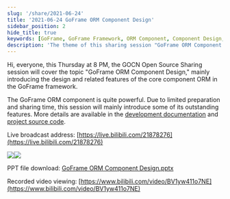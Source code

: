 ```yaml
---
slug: '/share/2021-06-24'
title: '2021-06-24 GoFrame ORM Component Design'
sidebar_position: 2
hide_title: true
keywords: [GoFrame, GoFrame Framework, ORM Component, Component Design, GOCN Open Source Sharing, Core Features, Development Documentation, Live Broadcast, Project Source Code, PPT Download]
description: 'The theme of this sharing session "GoFrame ORM Component Design" mainly introduces the design and related features of the core component ORM in the GoFrame framework. Through this sharing, you will understand the functions and outstanding features of the GoFrame ORM component. For more details, please refer to the development documentation and project source code. This event also includes related PPT file downloads and recorded video viewing.'
---
```


Hi, everyone, this Thursday at 8 PM, the GOCN Open Source Sharing session will cover the topic "GoFrame ORM Component Design," mainly introducing the design and related features of the core component ORM in the GoFrame framework.

The GoFrame ORM component is quite powerful. Due to limited preparation and sharing time, this session will mainly introduce some of its outstanding features. More details are available in the [development documentation](../../../docs/核心组件/核心组件.md) and [project source code](https://github.com/gogf/gf/tree/master/database/gdb).

Live broadcast address: [https://live.bilibili.com/21878276](https://live.bilibili.com/21878276)

![](/markdown/2a110b53cb90f2b0ea1af07ed17c4925.png)![](/markdown/823bc3dcb047efeda12e132de48456e4.png)

PPT file download: [GoFrame ORM Component Design.pptx](/attachments/GoFrameORM-design.pptx)

Recorded video viewing: [https://www.bilibili.com/video/BV1yw411o7NE](https://www.bilibili.com/video/BV1yw411o7NE)